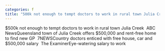 ```yaml
---
categories: f
title: "500k not enough to tempt doctors to work in rural town Julia Creek  ABC News"
---
```

$500k not enough to tempt doctors to work in rural town Julia Creek&nbsp;&nbsp;ABC NewsQueensland town of Julia Creek offers $500,000 and rent-free home to find new GP&nbsp;&nbsp;7NEWSCountry doctors enticed with free house, car and $500,000 salary&nbsp;&nbsp;The ExaminerEye-watering salary to work 